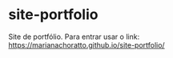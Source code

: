 # site-portfolio

Site de portfólio. Para entrar usar o link: https://marianachoratto.github.io/site-portfolio/ 
